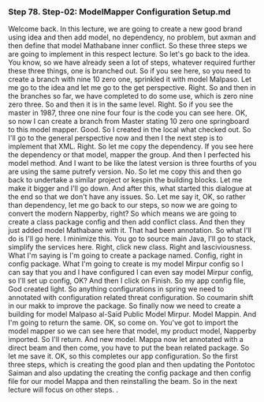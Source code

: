 ### Step 78. Step-02: ModelMapper Configuration Setup.md
Welcome back. In this lecture, we are going to create a new good brand using idea and then add model, no dependency, no problem, but axman and then define that model Mathabane inner conflict. So these three steps we are going to implement in this respect lecture. So let's go back to the idea. You know, so we have already seen a lot of steps, whatever required further these three things, one is branched out. So if you see here, so you need to create a branch with nine 10 zero one, sprinkled it with model Malpaso. Let me go to the idea and let me go to the get perspective. Right. So and then in the branches so far, we have completed to do some use, which is zero nine zero three. So and then it is in the same level. Right. So if you see the master in 1987, three one nine four four is the code you can see here. OK, so now I can create a branch from Master stating 10 zero one springboard to this model mapper. Good. So I created in the local what checked out. So I'll go to the general perspective now and then I the next step is to implement that XML. Right. So let me copy the dependency. If you see here the dependency or that model, mapper the group. And then I perfected his model method. And I want to be like the latest version is three fourths of you are using the same putrefy version. No. So let me copy this and then go back to undertake a similar project or kespin the building blocks. Let me make it bigger and I'll go down. And after this, what started this dialogue at the end so that we don't have any issues. So. Let me say it, OK, so rather than dependency, let me go back to our steps, so now we are going to convert the modern Napperby, right? So which means we are going to create a class package config and then add conflict class. And then they just added model Mathabane with it. That had been annotation. So what I'll do is I'll go here. I minimize this. You go to source main Java, I'll go to stack, simplify the services here. Right, click new class. Right and lasciviousness. What I'm saying is I'm going to create a package named. Config, right in config package. What I'm going to create is my model Mirpur config so I can say that you and I have configured I can even say model Mirpur config, so I'll set up config, OK? And then I click on Finish. So my app config file, God created light. So anything configurations in spring we need to annotated with configuration related threat configuration. So coumarin shift in our makk to improve the package. So finally now we need to create a building for model Malpaso al-Said Public Model Mirpur. Model Mappin. And I'm going to return the same. OK, so come on. You've got to import the model mapper so we can see here that model, my product model, Napperby imported. So I'll return. And new model. Mappa now let annotated with a direct beam and then come, you have to put the bean related package. So let me save it. OK, so this completes our app configuration. So the first three steps, which is creating the good plan and then updating the Pontotoc Saiman and also updating the creating the config package and then config file for our model Mappa and then reinstalling the beam. So in the next lecture will focus on other steps. . 
